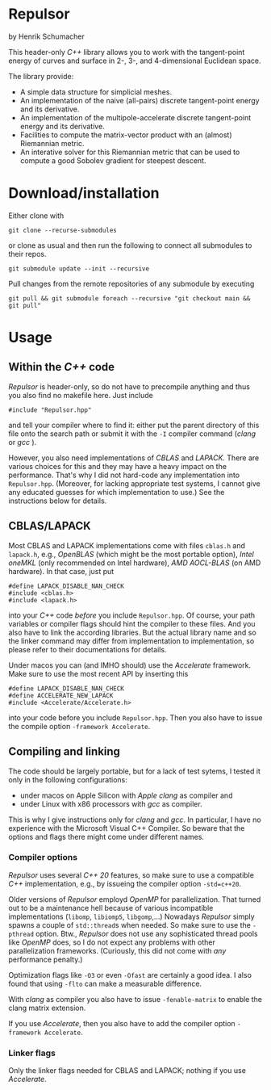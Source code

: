 # Repulsor

by Henrik Schumacher 

This header-only _C++_ library allows you to work with the tangent-point energy of curves and surface in 2-, 3-, and 4-dimensional Euclidean space.

The library provide:

- A simple data structure for simplicial meshes.
- An implementation of the naive (all-pairs) discrete tangent-point energy and its derivative.
- An implementation of the multipole-accelerate discrete tangent-point energy and its derivative.
- Facilities to compute the matrix-vector product with an (almost) Riemannian metric.
- An interative solver for this Riemannian metric that can be used to compute a good Sobolev gradient for steepest descent.  


# Download/installation

Either clone with

    git clone --recurse-submodules

or clone as usual and then run the following to connect all submodules to their repos.

    git submodule update --init --recursive
    

Pull changes from the remote repositories of any submodule by executing

    git pull && git submodule foreach --recursive "git checkout main && git pull"

    
# Usage

## Within the _C++_ code

_Repulsor_ is header-only, so do not have to precompile anything and thus you also find no makefile here. Just include

    #include "Repulsor.hpp"
    
and tell your compiler where to find it: either put the parent directory of this file onto the search path or submit it with the `-I` compiler command (_clang_ or _gcc_ ).

However, you also need implementations of _CBLAS_ and _LAPACK_. There are various choices for this and they may have a heavy impact on the performance. That's why I did not hard-code any implementation into `Repulsor.hpp`. (Moreover, for lacking appropriate test systems, I cannot give any educated guesses for which implementation to use.) See the instructions below for details.

## CBLAS/LAPACK

Most CBLAS and LAPACK implementations come with files `cblas.h` and `lapack.h`, e.g.,
_OpenBLAS_ (which might be the most portable option), _Intel oneMKL_ (only recommended on Intel hardware), _AMD AOCL-BLAS_ (on AMD hardware). In that case, just put

    #define LAPACK_DISABLE_NAN_CHECK
    #include <cblas.h>
    #include <lapack.h>

into your _C++_ code _before_ you include `Repulsor.hpp`. Of course, your path variables or compiler flags should hint the compiler to these files. And you also have to link the according libraries. But the actual library name and so the linker command may differ from implementation to implementation, so please refer to their documentations for details.

Under macos you can (and IMHO should) use the _Accelerate_ framework. Make sure to use the most recent API by inserting this

    #define LAPACK_DISABLE_NAN_CHECK
    #define ACCELERATE_NEW_LAPACK
    #include <Accelerate/Accelerate.h>
    
into your code before you include `Repulsor.hpp`. Then you also have to issue the compile option `-framework Accelerate`.


## Compiling and linking

The code should be largely portable, but for a lack of test sytems, I tested it only in the following configurations:

- under macos on Apple Silicon with _Apple clang_ as compiler and 
- under Linux with x86 processors with _gcc_ as compiler. 

This is why I give instructions only for _clang_ and _gcc_.
In particular, I have no experience with the Microsoft Visual C++ Compiler. So beware that the options and flags there might come under different names. 


### Compiler options

_Repulsor_ uses several _C++ 20_ features, so make sure to use a compatible _C++_ implementation, e.g., by issueing the compiler option `-std=c++20`.

Older versions of _Repulsor_ employd _OpenMP_ for parallelization. That turned out to be a maintenance hell because of various incompatible implementations (`libomp`, `libiomp5`, `libgomp`,...) Nowadays _Repulsor_ simply spawns a couple of `std::thread`s when needed. So make sure to use the `-pthread` option.
Btw., _Repulsor_ does not use any sophisticated thread pools like _OpenMP_ does, so I do not expect any problems with other parallelization frameworks. (Curiously, this did not come with _any_ performance penalty.)

Optimization flags like `-O3` or even `-Ofast` are certainly a good idea. I also found that using `-flto` can make a measurable difference.

With _clang_ as compiler you also have to issue `-fenable-matrix` to enable the clang matrix extension.

If you use _Accelerate_, then you also have to add the compiler option `-framework Accelerate`.

### Linker flags

Only the linker flags needed for CBLAS and LAPACK; nothing if you use _Accelerate_. 

